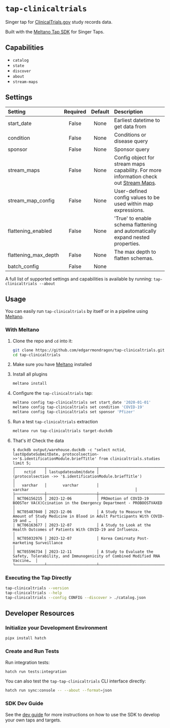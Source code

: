 # `tap-clinicaltrials`

Singer tap for [ClinicalTrials.gov](https://clinicaltrials.gov/data-about-studies/learn-about-api) study records data.

Built with the [Meltano Tap SDK](https://sdk.meltano.com) for Singer Taps.

## Capabilities

* `catalog`
* `state`
* `discover`
* `about`
* `stream-maps`

## Settings

| Setting             | Required | Default | Description |
|:--------------------|:--------:|:-------:|:------------|
| start_date          | False    | None    | Earliest datetime to get data from |
| condition           | False    | None    | Conditions or disease query |
| sponsor             | False    | None    | Sponsor query |
| stream_maps         | False    | None    | Config object for stream maps capability. For more information check out [Stream Maps](https://sdk.meltano.com/en/latest/stream_maps.html). |
| stream_map_config   | False    | None    | User-defined config values to be used within map expressions. |
| flattening_enabled  | False    | None    | 'True' to enable schema flattening and automatically expand nested properties. |
| flattening_max_depth| False    | None    | The max depth to flatten schemas. |
| batch_config        | False    | None    |             |

A full list of supported settings and capabilities is available by running: `tap-clinicaltrials --about`

## Usage

You can easily run `tap-clinicaltrials` by itself or in a pipeline using [Meltano](https://meltano.com/).

### With Meltano

1. Clone the repo and `cd` into it:

   ```bash
   git clone https://github.com/edgarrmondragon/tap-clinicaltrials.git
   cd tap-clinicaltrials
   ```

1. Make sure you have [Meltano](https://docs.meltano.com/guide/installation-guide) installed

1. Install all plugins

   ```bash
   meltano install
   ```

1. Configure the `tap-clinicaltrials` tap:

   ```bash
   meltano config tap-clinicaltrials set start_date '2020-01-01'
   meltano config tap-clinicaltrials set condition 'COVID-19'
   meltano config tap-clinicaltrials set sponsor 'Pfizer'
   ```

1. Run a test `tap-clinicaltrials` extraction

   ```bash
   meltano run tap-clinicaltrials target-duckdb
   ```

1. That's it! Check the data

   ```console
   $ duckdb output/warehouse.duckdb -c "select nctid, lastUpdateSubmitDate, protocolsection->>'$.identificationModule.briefTitle' from clinicaltrials.studies limit 5;
   ┌─────────────┬──────────────────────┬─────────────────────────────────────────────────────────────────────────────────────────────────────┐
   │    nctid    │ lastupdatesubmitdate │                      (protocolsection ->> '$.identificationModule.briefTitle')                      │
   │   varchar   │       varchar        │                                               varchar                                               │
   ├─────────────┼──────────────────────┼─────────────────────────────────────────────────────────────────────────────────────────────────────┤
   │ NCT06156215 │ 2023-12-06           │ PROmotion of COVID-19 BOOSTer VA(X)Ccination in the Emergency Department - PROBOOSTVAXED            │
   │ NCT05487040 │ 2023-12-06           │ A Study to Measure the Amount of Study Medicine in Blood in Adult Participants With COVID-19 and …  │
   │ NCT06163677 │ 2023-12-07           │ A Study to Look at the Health Outcomes of Patients With COVID-19 and Influenza.                     │
   │ NCT05032976 │ 2023-12-07           │ Korea Comirnaty Post-marketing Surveillance                                                         │
   │ NCT05596734 │ 2023-12-11           │ A Study to Evaluate the Safety, Tolerability, and Immunogenicity of Combined Modified RNA Vaccine…  │
   └─────────────┴──────────────────────┴─────────────────────────────────────────────────────────────────────────────────────────────────────┘
   ```

### Executing the Tap Directly

```bash
tap-clinicaltrials --version
tap-clinicaltrials --help
tap-clinicaltrials --config CONFIG --discover > ./catalog.json
```

## Developer Resources

### Initialize your Development Environment

```bash
pipx install hatch
```

### Create and Run Tests

Run integration tests:

```bash
hatch run tests:integration
```

You can also test the `tap-tap-clinicaltrials` CLI interface directly:

```bash
hatch run sync:console -- --about --format=json
```

### SDK Dev Guide

See the [dev guide](https://sdk.meltano.com/en/latest/dev_guide.html) for more instructions on how to use the SDK to
develop your own taps and targets.
